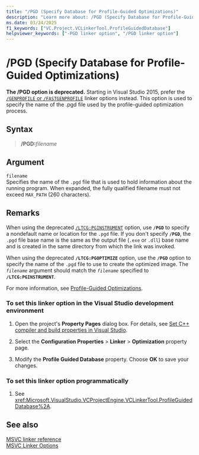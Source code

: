 ```yaml
---
title: "/PGD (Specify Database for Profile-Guided Optimizations)"
description: "Learn more about: /PGD (Specify Database for Profile-Guided Optimizations)"
ms.date: 03/24/2025
f1_keywords: ["VC.Project.VCLinkerTool.ProfileGuidedDatabase"]
helpviewer_keywords: ["-PGD linker option", "/PGD linker option"]
---
```

# /PGD (Specify Database for Profile-Guided Optimizations)

**The /PGD option is deprecated.** Starting in Visual Studio 2015, prefer the [`/GENPROFILE` or `/FASTGENPROFILE`](genprofile-fastgenprofile-generate-profiling-instrumented-build.md) linker options instead. This option is used to specify the name of the .pgd file used by the profile-guided optimization process.

## Syntax

> **/PGD:**_filename_

## Argument

`filename`\
Specifies the name of the `.pgd` file that is used to hold information about the running program. When expanded, the fully qualified filename must not exceed `MAX_PATH` (260 characters).

## Remarks

When using the deprecated [`/LTCG:PGINSTRUMENT`](ltcg-link-time-code-generation.md) option, use **`/PGD`** to specify a nondefault name or location for the `.pgd` file. If you don't specify **`/PGD`**, the `.pgd` file base name is the same as the output file (`.exe` or `.dll`) base name and is created in the same directory from which the link was invoked.

When using the deprecated **`/LTCG:PGOPTIMIZE`** option, use the **`/PGD`** option to specify the name of the `.pgd` file to use to create the optimized image. The *`filename`* argument should match the *`filename`* specified to **`/LTCG:PGINSTRUMENT`**.

For more information, see [Profile-Guided Optimizations](../profile-guided-optimizations.md).

### To set this linker option in the Visual Studio development environment

1. Open the project's **Property Pages** dialog box. For details, see [Set C++ compiler and build properties in Visual Studio](../working-with-project-properties.md).

1. Select the **Configuration Properties** > **Linker** > **Optimization** property page.

1. Modify the **Profile Guided Database** property. Choose **OK** to save your changes.

### To set this linker option programmatically

1. See <xref:Microsoft.VisualStudio.VCProjectEngine.VCLinkerTool.ProfileGuidedDatabase%2A>.

## See also

[MSVC linker reference](linking.md)\
[MSVC Linker Options](linker-options.md)
